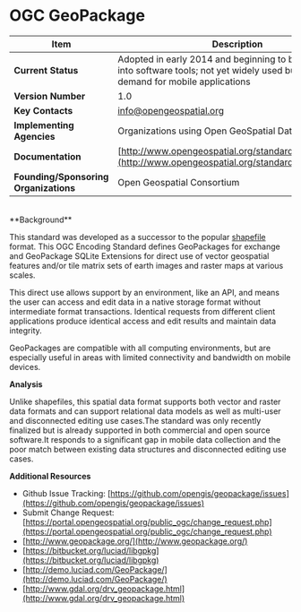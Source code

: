 # OGC GeoPackage
| Item | Description |
| --- | --- |
| **Current Status** | Adopted in early 2014 and beginning to be integrated into software tools; not yet widely used but significant demand for mobile applications |
| **Version Number** | 1.0 |
| **Key Contacts** | info@opengeospatial.org |
| **Implementing Agencies** | Organizations using Open GeoSpatial Data Formats |
| **Documentation** | [http://www.opengeospatial.org/standards/geopackage](http://www.opengeospatial.org/standards/geopackage) |
| **Founding/Sponsoring Organizations** | Open Geospatial Consortium |
<br>
**Background**

This standard was developed as a successor to the popular [shapefile](../../standards/shapefile.md) format. This OGC Encoding Standard defines GeoPackages for exchange and GeoPackage SQLite Extensions for direct use of vector geospatial features and/or tile matrix sets of earth images and raster maps at various scales.

This direct use allows support by an environment, like an API, and means the user can access and edit data in a native storage format without intermediate format transactions. Identical requests from different client applications produce identical access and edit results and maintain data integrity.

GeoPackages are compatible with all computing environments, but are especially useful in areas with limited connectivity and bandwidth on mobile devices.

**Analysis**

Unlike shapefiles, this spatial data format supports both vector and raster data formats and can support relational data models as well as multi-user and disconnected editing use cases.The standard was only recently finalized but is already supported in both commercial and open source software.It responds to a significant gap in mobile data collection and the poor match between existing data structures and disconnected editing use cases.

**Additional Resources**

* Github Issue Tracking: [https://github.com/opengis/geopackage/issues](https://github.com/opengis/geopackage/issues)
* Submit Change Request: [https://portal.opengeospatial.org/public_ogc/change_request.php](https://portal.opengeospatial.org/public_ogc/change_request.php)
* [http://www.geopackage.org/](http://www.geopackage.org/)
* [https://bitbucket.org/luciad/libgpkg](https://bitbucket.org/luciad/libgpkg)
* [http://demo.luciad.com/GeoPackage/](http://demo.luciad.com/GeoPackage/)
* [http://www.gdal.org/drv_geopackage.html](http://www.gdal.org/drv_geopackage.html)


